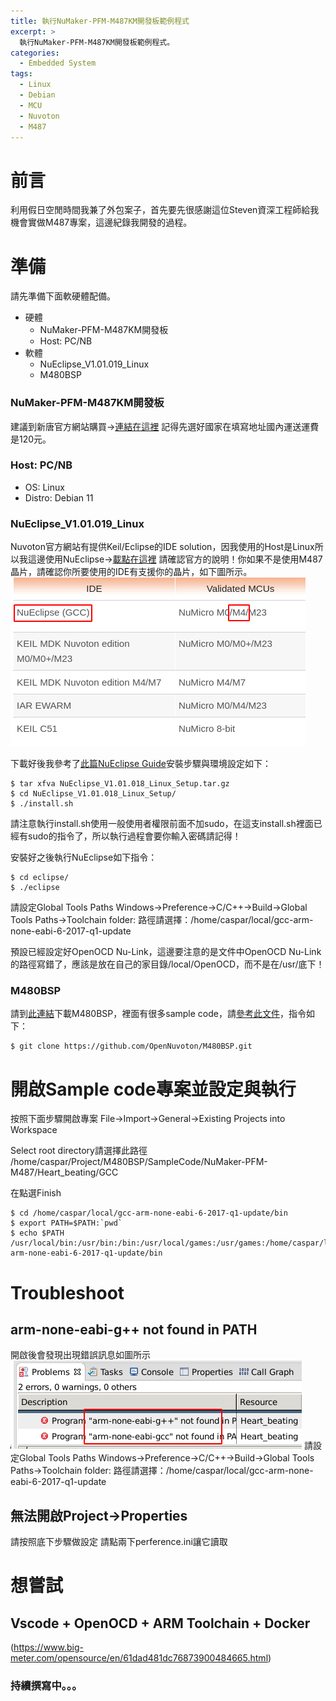 ```yaml
---
title: 執行NuMaker-PFM-M487KM開發板範例程式
excerpt: >
  執行NuMaker-PFM-M487KM開發板範例程式。
categories:
  - Embedded System
tags:
  - Linux
  - Debian
  - MCU
  - Nuvoton
  - M487
---
```

# 前言
利用假日空閒時間我兼了外包案子，首先要先很感謝這位Steven資深工程師給我機會實做M487專案，這邊紀錄我開發的過程。
# 準備
請先準備下面軟硬體配備。
* 硬體
    - NuMaker-PFM-M487KM開發板
    - Host: PC/NB
* 軟體
    - NuEclipse_V1.01.019_Linux
    - M480BSP

### NuMaker-PFM-M487KM開發板

建議到新唐官方網站購買->[連結在這裡](https://direct.nuvoton.com/tw/numaker-pfm-m487km?search_query=M487&results=9)
記得先選好國家在填寫地址國內運送運費是120元。

### Host: PC/NB

* OS: Linux
* Distro: Debian 11

### NuEclipse_V1.01.019_Linux

Nuvoton官方網站有提供Keil/Eclipse的IDE solution，因我使用的Host是Linux所以我這邊使用NuEclipse->[載點在這裡](https://www.nuvoton.com/tool-and-software/ide-and-compiler/)
請確認官方的說明！你如果不是使用M487晶片，請確認你所要使用的IDE有支援你的晶片，如下圖所示。
![nueclipse](/assets/images/nueclipse.png)

下載好後我參考了[此篇NuEclipse Guide](https://www.nuvoton.com/resource-files/UM_NuEclipse_EN_Rev1.01.014.pdf)安裝步驟與環境設定如下：
```
$ tar xfva NuEclipse_V1.01.018_Linux_Setup.tar.gz
$ cd NuEclipse_V1.01.018_Linux_Setup/
$ ./install.sh 
```
請注意執行install.sh使用一般使用者權限前面不加sudo，在這支install.sh裡面已經有sudo的指令了，所以執行過程會要你輸入密碼請記得！

安裝好之後執行NuEclipse如下指令：
```
$ cd eclipse/
$ ./eclipse
```
請設定Global Tools Paths
Windows->Preference->C/C++->Build->Global Tools Paths->Toolchain folder:
路徑請選擇：/home/caspar/local/gcc-arm-none-eabi-6-2017-q1-update

預設已經設定好OpenOCD Nu-Link，這邊要注意的是文件中OpenOCD Nu-Link的路徑寫錯了，應該是放在自己的家目錄/local/OpenOCD，而不是在/usr/底下！

### M480BSP
請到[此連結](https://github.com/OpenNuvoton/M480BSP)下載M480BSP，裡面有很多sample code，請[參考此文件](https://github.com/OpenNuvoton/M480BSP/blob/master/Readme.pdf)，指令如下：

```
$ git clone https://github.com/OpenNuvoton/M480BSP.git
```

# 開啟Sample code專案並設定與執行
按照下面步驟開啟專案
File->Import->General->Existing Projects into Workspace

Select root directory請選擇此路徑
/home/caspar/Project/M480BSP/SampleCode/NuMaker-PFM-M487/Heart_beating/GCC

在點選Finish



```
$ cd /home/caspar/local/gcc-arm-none-eabi-6-2017-q1-update/bin
$ export PATH=$PATH:`pwd`
$ echo $PATH
/usr/local/bin:/usr/bin:/bin:/usr/local/games:/usr/games:/home/caspar/local/gcc-arm-none-eabi-6-2017-q1-update/bin
```

# Troubleshoot
## arm-none-eabi-g++ not found in PATH
開啟後會發現出現錯誤訊息如圖所示
![nueclipse_compiler_not_found](/assets/images/nueclipse_compiler_not_found.png)
請設定Global Tools Paths
Windows->Preference->C/C++->Build->Global Tools Paths->Toolchain folder:
路徑請選擇：/home/caspar/local/gcc-arm-none-eabi-6-2017-q1-update

## 無法開啟Project->Properties
請按照底下步驟做設定
請點兩下perference.ini讓它讀取

# 想嘗試
## Vscode + OpenOCD + ARM Toolchain + Docker
(https://www.big-meter.com/opensource/en/61dad481dc76873900484665.html)


### 持續撰寫中。。。


